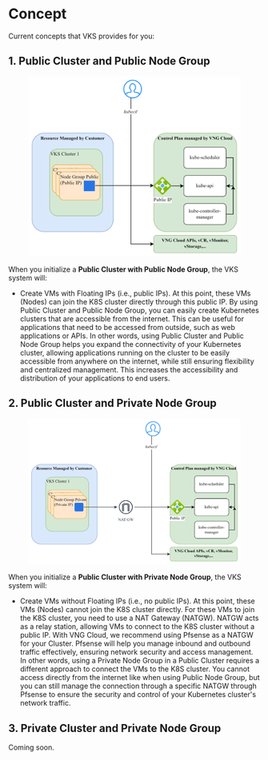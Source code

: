 # Concept

Current concepts that VKS provides for you:

## **1. Public Cluster and Public Node Group**

<figure><img src="../.gitbook/assets/image (1) (1) (1) (1) (1) (1) (1).png" alt=""><figcaption></figcaption></figure>

When you initialize a **Public Cluster with Public Node Group**, the VKS system will:

* Create VMs with Floating IPs (i.e., public IPs). At this point, these VMs (Nodes) can join the K8S cluster directly through this public IP. By using Public Cluster and Public Node Group, you can easily create Kubernetes clusters that are accessible from the internet. This can be useful for applications that need to be accessed from outside, such as web applications or APIs. In other words, using Public Cluster and Public Node Group helps you expand the connectivity of your Kubernetes cluster, allowing applications running on the cluster to be easily accessible from anywhere on the internet, while still ensuring flexibility and centralized management. This increases the accessibility and distribution of your applications to end users.

## **2. Public Cluster and Private Node Group**

<figure><img src="../.gitbook/assets/image (2) (1) (1) (1) (1) (1).png" alt=""><figcaption></figcaption></figure>

When you initialize a **Public Cluster with Private Node Group**, the VKS system will:

* Create VMs without Floating IPs (i.e., no public IPs). At this point, these VMs (Nodes) cannot join the K8S cluster directly. For these VMs to join the K8S cluster, you need to use a NAT Gateway (NATGW). NATGW acts as a relay station, allowing VMs to connect to the K8S cluster without a public IP. With VNG Cloud, we recommend using Pfsense as a NATGW for your Cluster. Pfsense will help you manage inbound and outbound traffic effectively, ensuring network security and access management. In other words, using a Private Node Group in a Public Cluster requires a different approach to connect the VMs to the K8S cluster. You cannot access directly from the internet like when using Public Node Group, but you can still manage the connection through a specific NATGW through Pfsense to ensure the security and control of your Kubernetes cluster's network traffic.

## **3. Private Cluster and Private Node Group**

Coming soon.
